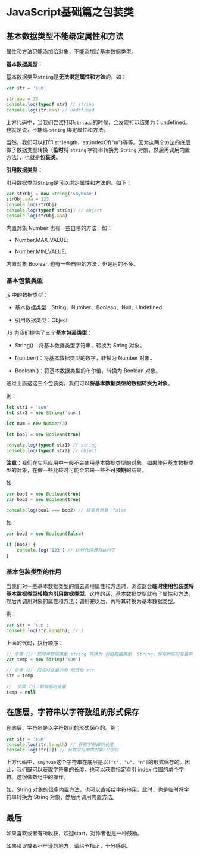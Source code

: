 # JavaScript基础篇之包装类

## 基本数据类型不能绑定属性和方法

属性和方法只能添加给对象，不能添加给基本数据类型。

**基本数据类型：**

基本数据类型`string`是**无法绑定属性和方法**的。如：

```js
var str = 'sun'

str.aaa = 23
console.log(typeof str) // string
console.log(str.aaa) // undefined
```

上方代码中，当我们尝试打印`str.aaa`的时候，会发现打印结果为：undefined。也就是说，不能给 `string` 绑定属性和方法。

当然，我们可以打印 str.length、str.indexOf("m")等等。因为这两个方法的底层做了数据类型转换（**临时**将 `string` 字符串转换为 `String` 对象，然后再调用内置方法），也就是**包装类**。

**引用数据类型：**

引用数据类型`String`是可以绑定属性和方法的。如下：

```js
var strObj = new String('smyhvae')
strObj.aaa = 123
console.log(strObj)
console.log(typeof strObj) // object
console.log(strObj.aaa)
```

内置对象 Number 也有一些自带的方法，如：

-   Number.MAX_VALUE;

-   Number.MIN_VALUE;

内置对象 Boolean 也有一些自带的方法，但是用的不多。

### 基本包装类型


js 中的数据类型：

-   基本数据类型：String、Number、Boolean、Null、Undefined

-   引用数据类型：Object

JS 为我们提供了三个**基本包装类型**：

-   String()：将基本数据类型字符串，转换为 String 对象。

-   Number()：将基本数据类型的数字，转换为 Number 对象。

-   Boolean()：将基本数据类型的布尔值，转换为 Boolean 对象。

通过上面这这三个包装类，我们可以**将基本数据类型的数据转换为对象**。

例：

```js
let str1 = 'sun'
let str2 = new String('sun')

let num = new Number(3)

let bool = new Boolean(true)

console.log(typeof str1) // string
console.log(typeof str2) // object
```

**注意**：我们在实际应用中一般不会使用基本数据类型的对象。如果使用基本数据类型的对象，在做一些比较时可能会带来一些**不可预期**的结果。

如：

```js
var boo1 = new Boolean(true)
var boo2 = new Boolean(true)

console.log(boo1 === boo2) // 结果竟然是：false
```

如：

```js
var boo3 = new Boolean(false)

if (boo3) {
    console.log('123') // 这行代码竟然执行了
}
```

### 基本包装类型的作用

当我们对一些基本数据类型的值去调用属性和方法时，浏览器会**临时使用包装类将基本数据类型转换为引用数据类型**，这样的话，基本数据类型就有了属性和方法，然后再调用对象的属性和方法；调用完以后，再将其转换为基本数据类型。

例：

```js
var str = 'sun';
console.log(str.length); // 3
```

上面的代码，执行顺序：

```js
// 步骤（1）：把简单数据类型 string 转换为 引用数据类型  String，保存到临时变量中
var temp = new String('sun')

// 步骤（2）：把临时变量的值 赋值给 str
str = temp

//  步骤（3）：销毁临时变量
temp = null

```

## 在底层，字符串以字符数组的形式保存

在底层，字符串是以字符数组的形式保存的。例：

```js
var str = 'sun'
console.log(str.length) // 获取字符串的长度
console.log(str[2]) // 获取字符串中的第2个字符
```

上方代码中，`smyhvae`这个字符串在底层是以`["s", "u", "n"]`的形式保存的。因此，我们既可以获取字符串的长度，也可以获取指定索引 index 位置的单个字符。这很像数组中的操作。

如，String 对象的很多内置方法，也可以直接给字符串用。此时，也是临时将字符串转换为 String 对象，然后再调用内置方法。

## 最后

如果喜欢或者有所收获，欢迎start，对作者也是一种鼓励。

如果错误或者不严谨的地方，请给予指正，十分感谢。
